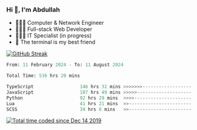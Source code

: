 <h3>Hi 👋, I'm Abdullah</h3>

- 👷🏼‍♂️ Computer & Network Engineer
- 👨🏻‍💻 Full-stack Web Developer
- 👨🏻‍💻 IT Specialist (in progress)
- 🖤 The terminal is my best friend

[![GitHub Streak](https://streak-stats.demolab.com?user=al3bad&theme=transparent&date_format=j%20M%5B%20Y%5D)](https://git.io/streak-stats)

<!--START_SECTION:waka-->

```python
From: 11 February 2024 - To: 11 August 2024

Total Time: 536 hrs 20 mins

TypeScript                 146 hrs 32 mins >>>>>>>------------------   27.17 %
JavaScript                 107 hrs 49 mins >>>>>--------------------   19.99 %
Python                     92 hrs 29 mins  >>>>---------------------   17.15 %
Lua                        41 hrs 21 mins  >>-----------------------   07.67 %
SCSS                       34 hrs 6 mins   >>-----------------------   06.32 %
```

<!--END_SECTION:waka-->

<p>
  <a href="https://wakatime.com/@ce2a2aac-0d6b-4d65-b864-8a4bcaf12967"><img src="https://wakatime.com/badge/user/ce2a2aac-0d6b-4d65-b864-8a4bcaf12967.svg" alt="Total time coded since Dec 14 2019" /></a>
</p>
